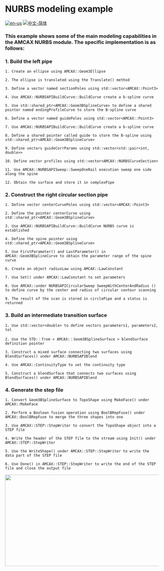 # NURBS modeling example

[![en-us](https://img.shields.io/badge/en-us-yellow.svg)](./README.md) [![中文-简体](https://img.shields.io/badge/%E4%B8%AD%E6%96%87-%E7%AE%80%E4%BD%93-red.svg)](./README.zh_cn.md)

### This example shows some of the main modeling capabilities in the AMCAX NURBS module. The specific implementation is as follows:

### 1. Build the left pipe

	1. Create an ellipse using AMCAX::Geom3Ellipse
	
	2. The ellipse is translated using the Translate() method
	
	3. Define a vector named sectionPoles using std::vector<AMCAX::Point3>
	
	4. Use AMCAX::NURBSAPIBuildCurve::BuildCurve create a b-spline curve
	
	5. Use std::shared_ptr<AMCAX::Geom3BSplineCurve> to define a shared pointer named endingProfileCurve to store the B-spline curve
	
	6. Define a vector named guidePoles using std::vector<AMCAX::Point3>
	
	7. Use AMCAX::NURBSAPIBuildCurve::BuildCurve create a b-spline curve
	
	8. Define a shared pointer called guide to store the B-spline using std::shared_ptr<AMCAX::Geom3BSplineCurve>
	
	9. Define vectors guideCorrParams using std::vector<std::pair<int, double>>
	
	10. Define vector profiles using std::vector<AMCAX::NURBSCurveSection>
	
	11. Use AMCAX::NURBSAPISweep::SweepOneRail execution sweep one side along the spine
	
	12. Obtain the surface and store it in complexPipe

### 2. Construct the right circular section pipe

	1. Define vector centerCurvePoles using std::vector<AMCAX::Point3>
	
	2. Define the pointer centerCurve using std::shared_ptr<AMCAX::Geom3BSplineCurve>
	
	3. Use AMCAX::NURBSAPIBuildCurve::BuildCurve NURBS curve is established
	
	4. Define the spine pointer using std::shared_ptr<AMCAX::Geom3BSplineCurve>
	
	5. Use FirstParameter() and LastParameter() in AMCAX::Geom3BSplineCurve to obtain the parameter range of the spine curve
	
	6. Create an object radiusLaw using AMCAX::LawConstant
	
	7. Use Set() under AMCAX::LawConstant to set parameters
	
	8. Use AMCAX::under NURBSAPICircularSweep SweepWithCenterAndRadius () to define curve by the center and radius of circular contour scanning
	
	9. The result of the scan is stored in circlePipe and a status is returned

### 3. Build an intermediate transition surface

	1. Use std::vector<double> to define vectors parameters1, parameters2, tol
	
	2. Use the STD:：from < AMCAX:：Geom3BSplineSurface > blendSurface definition pointer
	
	3. Construct a mixed surface connecting two surfaces using BlendSurfaces() under AMCAX::NURBSAPIBlend
	
	4. Use AMCAX::ContinuityType to set the continuity type
	
	5. Construct a blendSurface that connects two surfaces using BlendSurfaces() under AMCAX::NURBSAPIBlend

### 4. Generate the step file

	1. Convert Geom3BSplineSurface to TopoShape using MakeFace() under AMCAX::MakeFace
	
	2. Perform a Boolean fusion operation using BoolBRepFuse() under AMCAX::BoolBRepFuse to merge the three shapes into one
	
	3. Use AMCAX::STEP::StepWriter to convert the TopoShape object into a STEP file
	
	4. Write the header of the STEP file to the stream using Init() under AMCAX::STEP::StepWriter
	
	5. Use the WriteShape() under AMCAX::STEP::StepWriter to write the data part of the STEP file
	
	6. Use Done() in AMCAX::STEP::StepWriter to write the end of the STEP file and close the output file



<div align = center><img src="https://s2.loli.net/2024/06/28/2LlvhGrIe6pqbsg.png" width="600" height="300">